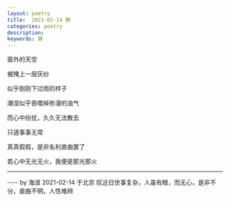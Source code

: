 ```yaml
---
layout: poetry
title:  2021-02-14 静
categories: poetry
description: 
keywords: 静
---
```


窗外的天空

被掩上一层灰纱

似乎刚刚下过雨的样子

潮湿似乎吞噬掉弥漫的浊气

而心中纷扰，久久无法散去

只道事事无常

真真假假，是非名利直曲罢了

若心中无光无火，我便是那光那火



---

---- by 海浪  2021-02-14 于北京 叹近日世事复杂，人虽有眼，而无心，是非不分，直曲不明，人性难辨



